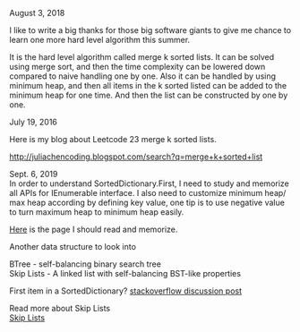 August 3, 2018

I like to write a big thanks for those big software giants to give me chance to learn one more hard level algorithm this summer. 

It is the hard level algorithm called merge k sorted lists. It can be solved using merge sort, and then the time complexity can be lowered down compared to naive handling one by one. Also it can be handled by using minimum heap, and then all items in the k sorted listed can be added to the minimum heap for one time. And then the list can be constructed by one by one. 


July 19, 2016<br>

Here is my blog about Leetcode 23 merge k sorted lists. 

http://juliachencoding.blogspot.com/search?q=merge+k+sorted+list


Sept. 6, 2019<br>
In order to understand SortedDictionary.First, I need to study and memorize all APIs for IEnumerable interface. I also need to customize minimum heap/ max heap according by defining key value, one tip is to use negative value to turn maximum heap to minimum heap easily. 

[Here](https://docs.microsoft.com/en-us/dotnet/api/system.linq.enumerable.first?view=netframework-4.8) is the page I should read and memorize. 

Another data structure to look into <br>

BTree - self-balancing binary search tree<br>
Skip Lists - A linked list with self-balancing BST-like properties<br>


First item in a SortedDictionary? [stackoverflow discussion post](https://stackoverflow.com/questions/36918321/first-item-in-a-sorteddictionary) <br>

Read more about Skip Lists<br>
[Skip Lists](https://docs.microsoft.com/en-us/previous-versions/ms379573(v=vs.80)#skip-lists-a-linked-list-with-self-balancing-bst-like-properties)
